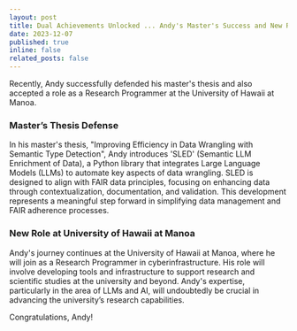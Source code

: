 ```yaml
---
layout: post
title: Dual Achievements Unlocked ... Andy's Master's Success and New Role at UH Manoa
date: 2023-12-07
published: true
inline: false
related_posts: false
---
```


Recently, Andy successfully defended his master's thesis and also accepted a role as a Research Programmer at the University of Hawaii at Manoa.

### Master’s Thesis Defense

In his master's thesis, "Improving Efficiency in Data Wrangling with Semantic Type Detection", Andy introduces 'SLED' (Semantic LLM Enrichment of Data), a Python library that integrates Large Language Models (LLMs) to automate key aspects of data wrangling. SLED is designed to align with FAIR data principles, focusing on enhancing data through contextualization, documentation, and validation. This development represents a meaningful step forward in simplifying data management and FAIR adherence processes.

### New Role at University of Hawaii at Manoa

Andy's journey continues at the University of Hawaii at Manoa, where he will join as a Research Programmer in cyberinfrastructure. His role will involve developing tools and infrastructure to support research and scientific studies at the university and beyond. Andy's expertise, particularly in the area of LLMs and AI, will undoubtedly be crucial in advancing the university’s research capabilities.

Congratulations, Andy!



